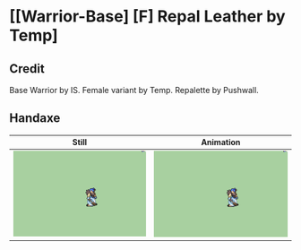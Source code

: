 # [\[Warrior-Base\] \[F\] Repal Leather by Temp]

## Credit

Base Warrior by IS.
Female variant by Temp.
Repalette by Pushwall.
	
## Handaxe

| Still | Animation |
| :---: | :-------: |
| ![Handaxe still](./Handaxe_000.png) | ![Handaxe animation](./Handaxe.gif) |
